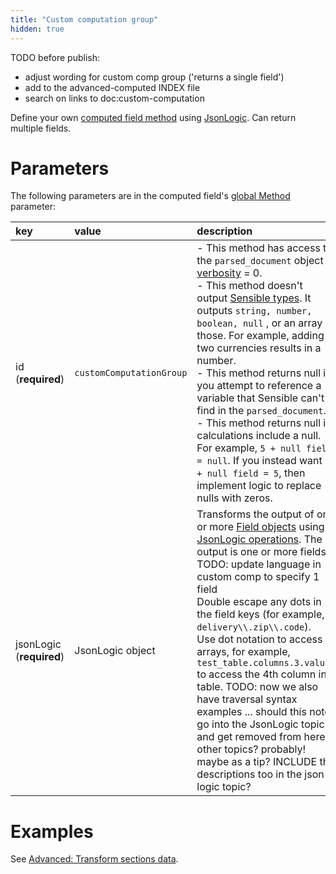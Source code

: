 ```yaml
---
title: "Custom computation group"
hidden: true
---
```


TODO before publish:  

- adjust wording for custom comp group ('returns a single field')
- add to the advanced-computed INDEX file
- search on links to doc:custom-computation



Define your own [computed field method](doc:computed-field-methods) using [JsonLogic](doc:jsonlogic). Can return multiple fields.



Parameters
====

The following parameters are in the computed field's [global Method](doc:computed-field-methods#parameters) parameter: 


| key                      | value                             | description                                                  |
| :----------------------- | :-------------------------------- | :----------------------------------------------------------- |
| id (**required**)        | `customComputationGroup`          | - This method has access to the  `parsed_document` object at [verbosity](doc:verbosity) = 0. <br/> - This method doesn't output [Sensible types](doc:types). It outputs `string, number, boolean, null` , or an array of those. For example, adding two currencies results in a number.<br/>- This method returns null if you attempt to reference a variable that Sensible can't find in the `parsed_document`.<br/>- This method returns null if calculations include a null. For example, `5 + null field = null`.  If you instead want `5 + null field = 5`, then implement logic to replace nulls with zeros. |
| jsonLogic (**required**) | JsonLogic object | Transforms the output of one or more [Field objects](https://docs.sensible.so/docs/field-query-object) using [JsonLogic operations](doc:jsonlogic). The output is one or more fields. TODO: update language in custom comp to specify 1 field<br/> Double escape any dots in the field keys (for example, `delivery\\.zip\\.code`). <br/>Use dot notation to access arrays, for example, `test_table.columns.3.values` to access the 4th column in a table. TODO: now we also have traversal syntax examples ... should this note go into the JsonLogic topic and get removed from here + other topics? probably! maybe as a tip? INCLUDE the descriptions too in the json logic topic?<br/> |

Examples
====

See [Advanced: Transform sections data](doc:sections-example-copy-to-section).
